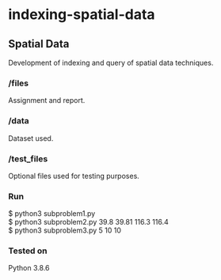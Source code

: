 # indexing-spatial-data

## Spatial Data
Development of indexing and query of spatial data techniques.

### /files
Αssignment and report.

### /data
Dataset used.

### /test_files
Optional files used for testing purposes.

### Run
$ python3 subproblem1.py  
$ python3 subproblem2.py 39.8 39.81 116.3 116.4  
$ python3 subproblem3.py 5 10 10  

### Tested on
Python 3.8.6